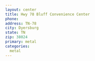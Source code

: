 ```yaml
---
layout: center
title: Hwy 78 Bluff Convenience Center
phone:  
address: TN-78
city: Dyersburg
state: TN
zip: 38024
primary: metal
categories:
  metal
---
```


